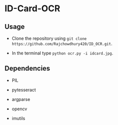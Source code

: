 # ID-Card-OCR

## Usage

* Clone the repository using `git clone https://github.com/Rajchowdhury420/ID_OCR.git`.

* In the terminal type `python ocr.py -i idcard.jpg`.

## Dependencies

* PIL

* pytesseract

* argparse

* opencv

* imutils
